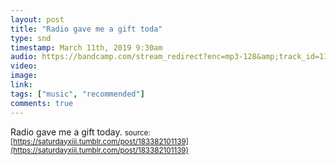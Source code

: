 ```yaml
---
layout: post
title: "Radio gave me a gift toda"
type: snd
timestamp: March 11th, 2019 9:30am
audio: https://bandcamp.com/stream_redirect?enc=mp3-128&amp;track_id=1104501430&amp;ts=1618866013&amp;t=bfa9c841e05a38e5be81ecf8b7aa1119f4012a0c
video: 
image: 
link: 
tags: ["music", "recommended"]
comments: true
---
```

Radio gave me a gift today.
<small>source: [https://saturdayxiii.tumblr.com/post/183382101139](https://saturdayxiii.tumblr.com/post/183382101139)</small>